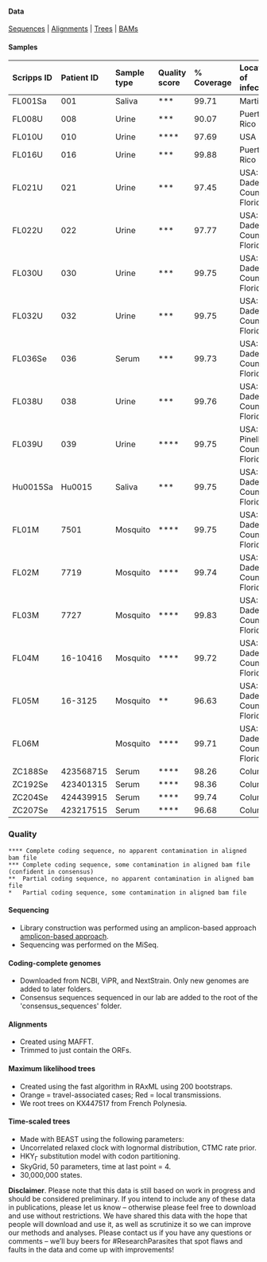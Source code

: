#### Data
[Sequences](https://github.com/andersen-lab/zika-florida/tree/master/consensus_sequences) | [Alignments](https://github.com/andersen-lab/zika-florida/tree/master/alignments) | [Trees](https://github.com/andersen-lab/zika-florida/tree/master/trees) | [BAMs](https://www.dropbox.com/sh/87bnqj83mwgw8br/AADWjkfL5bZ22XvemlMOUhBOa?dl=0)

#### Samples

| Scripps ID | Patient ID | Sample type | Quality score | % Coverage |Location of infection     |
| :---       |       :--- | :---        | :---          |       :--- |:---                      |
| FL001Sa    |        001 | Saliva      | ***           |      99.71 |Martinique                |
| FL008U     |        008 | Urine       | ***           |      90.07 |Puerto Rico               |
| FL010U     |        010 | Urine       | ****          |      97.69 |USA                       |
| FL016U     |        016 | Urine       | ***           |      99.88 |Puerto Rico               |
| FL021U     |        021 | Urine       | ***           |      97.45 |USA: Dade County, Florida |
| FL022U     |        022 | Urine       | ***           |      97.77 |USA: Dade County, Florida |
| FL030U     |        030 | Urine       | ***           |      99.75 |USA: Dade County, Florida |
| FL032U     |        032 | Urine       | ***           |      99.75 |USA: Dade County, Florida |
| FL036Se    |        036 | Serum       | ***           |      99.73 |USA: Dade County, Florida |
| FL038U     |        038 | Urine       | ***           |      99.76 |USA: Dade County, Florida |
| FL039U     |        039 | Urine       | ****          |      99.75 |USA: Pinellas County, Florida |
| Hu0015Sa   |     Hu0015 | Saliva      | ***           |      99.75 |USA: Dade County, Florida |
| FL01M      |       7501 | Mosquito    | ****          |      99.75 |USA: Dade County, Florida |
| FL02M      |       7719 | Mosquito    | ****          |      99.74 |USA: Dade County, Florida |
| FL03M      |       7727 | Mosquito    | ****          |      99.83 |USA: Dade County, Florida |
| FL04M      |   16-10416 | Mosquito    | ****          |      99.72 |USA: Dade County, Florida |
| FL05M      |    16-3125 | Mosquito    | **            |      96.63 |USA: Dade County, Florida |
| FL06M      |            | Mosquito    | ****          |      99.71 |USA: Dade County, Florida |
| ZC188Se    |  423568715 | Serum       | ****          |      98.26 |Columbia                  |
| ZC192Se    |  423401315 | Serum       | ****          |      98.36 |Columbia                  |
| ZC204Se    |  424439915 | Serum       | ****          |      99.74 |Columbia                  |
| ZC207Se    |  423217515 | Serum       | ****          |      96.68 |Columbia                  |

### Quality
```
**** Complete coding sequence, no apparent contamination in aligned bam file
***	Complete coding sequence, some contamination in aligned bam file (confident in consensus)
**	Partial coding sequence, no apparent contamination in aligned bam file
*	Partial coding sequence, some contamination in aligned bam file
```

#### Sequencing
* Library construction was performed using an amplicon-based approach [amplicon-based approach](https://docs.google.com/document/d/1PilT4w5jHO-ROsE8TL5WBGa0wSCdTHAsNl1LIOYiTgk).
* Sequencing was performed on the MiSeq.

#### Coding-complete genomes
* Downloaded from NCBI, ViPR, and NextStrain. Only new genomes are added to later folders.
* Consensus sequences sequenced in our lab are added to the root of the 'consensus_sequences' folder.

#### Alignments
* Created using MAFFT.
* Trimmed to just contain the ORFs.

#### Maximum likelihood trees
* Created using the fast algorithm in RAxML using 200 bootstraps.
* Orange = travel-associated cases; Red = local transmissions.
* We root trees on KX447517 from French Polynesia.

#### Time-scaled trees 
* Made with BEAST using the following parameters:
 * Uncorrelated relaxed clock with lognormal distribution, CTMC rate prior.
 * HKY<sub>&#915;</sub> substitution model with codon partitioning.
 * SkyGrid, 50 parameters, time at last point = 4.
 * 30,000,000 states.

**Disclaimer**. Please note that this data is still based on work in progress and should be considered preliminary. If you intend to include any of these data in publications, please let us know – otherwise please feel free to download and use without restrictions. We have shared this data with the hope that people will download and use it, as well as scrutinize it so we can improve our methods and analyses. Please contact us if you have any questions or comments – we’ll buy beers for #ResearchParasites that spot flaws and faults in the data and come up with improvements!
